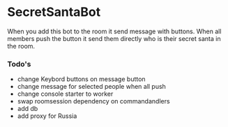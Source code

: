 # SecretSantaBot

When you add this bot to the room it send message with buttons. When all members push the button it send them directly who is their secret santa in the room.


### Todo's

- change Keybord buttons on message button
- change message for selected people when all push
- change console starter to worker
- swap roomsession dependency on commandandlers
- add db  
- add proxy for Russia
